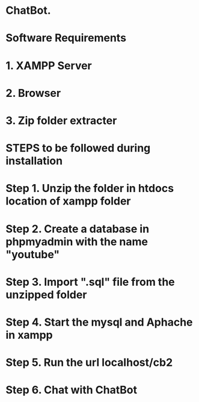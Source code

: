 # ChatBot.

# Software Requirements
# 1. XAMPP Server
# 2. Browser
# 3. Zip folder extracter

# STEPS to be followed during installation

# Step 1. Unzip the folder in htdocs location of xampp folder
# Step 2. Create a database in phpmyadmin with the name "youtube"
# Step 3. Import ".sql" file from the unzipped folder
# Step 4. Start the mysql and Aphache in xampp
# Step 5. Run the url localhost/cb2
# Step 6. Chat with ChatBot
